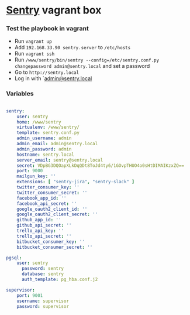 # [Sentry](https://getsentry.com/welcome/) vagrant box

### Test the playbook in vagrant

- Run `vagrant up`
- Add `192.168.33.90 sentry.server` to `/etc/hosts`
- Run `vagrant ssh`
- Run `/www/sentry/bin/sentry --config=/etc/sentry.conf.py changepassword admin@sentry.local` and set a password
- Go to `http://sentry.local`
- Log in with `admin@sentry.local

### Variables

```yml

sentry:
    user: sentry
    home: /www/sentry
    virtualenv: /www/sentry/
    template: sentry.conf.py
    admin_username: admin
    admin_email: admin@sentry.local
    admin_password: admin
    hostname: sentry.local
    server_email: sentry@sentry.local
    secret: VDpBG3DQOapXLkDqQDt8ToJd4ty6/1GOvpTHUO4o0sHtDIMAIKzxZQ==
    port: 9000
    mailgun_key: ''
    extensions: [ "sentry-jira", "sentry-slack" ]
    twitter_consumer_key: ''
    twitter_consumer_secret: ''
    facebook_app_id: ''
    facebook_api_secret: ''
    google_oauth2_client_id: ''
    google_oauth2_client_secret: ''
    github_app_id: ''
    github_api_secret: ''
    trello_api_key: ''
    trello_api_secret: ''
    bitbucket_consumer_key: ''
    bitbucket_consumer_secret: ''

pgsql:
    user: sentry
	  password: sentry
	  database: sentry
	  auth_template: pg_hba.conf.j2

supervisor:
    port: 9001
    username: supervisor
    password: supervisor

```

